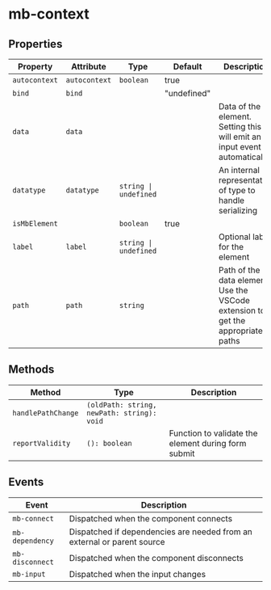 # mb-context

## Properties

| Property      | Attribute     | Type                  | Default     | Description                                      |
|---------------|---------------|-----------------------|-------------|--------------------------------------------------|
| `autocontext` | `autocontext` | `boolean`             | true        |                                                  |
| `bind`        | `bind`        |                       | "undefined" |                                                  |
| `data`        | `data`        |                       |             | Data of the element. Setting this will emit an input event automatically. |
| `datatype`    | `datatype`    | `string \| undefined` |             | An internal representation of type to handle serializing |
| `isMbElement` |               | `boolean`             | true        |                                                  |
| `label`       | `label`       | `string \| undefined` |             | Optional label for the element                   |
| `path`        | `path`        | `string`              |             | Path of the data element. Use the VSCode extension to get the appropriate paths |

## Methods

| Method             | Type                                       | Description                                      |
|--------------------|--------------------------------------------|--------------------------------------------------|
| `handlePathChange` | `(oldPath: string, newPath: string): void` |                                                  |
| `reportValidity`   | `(): boolean`                              | Function to validate the element during form submit |

## Events

| Event           | Description                                      |
|-----------------|--------------------------------------------------|
| `mb-connect`    | Dispatched when the component connects           |
| `mb-dependency` | Dispatched if dependencies are needed from an external or parent source |
| `mb-disconnect` | Dispatched when the component disconnects        |
| `mb-input`      | Dispatched when the input changes                |
